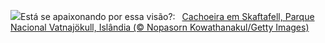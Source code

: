 ![](https://www.bing.com/th?id=OHR.SkaftafellWaterfall_PT-BR0775400551_UHD.jpg&w=1000)Está se apaixonando por essa visão?:&nbsp;&ensp;[Cachoeira em Skaftafell, Parque Nacional Vatnajökull, Islândia (© Nopasorn Kowathanakul/Getty Images)](https://www.bing.com/th?id=OHR.SkaftafellWaterfall_PT-BR0775400551_UHD.jpg)
<br><br/>

